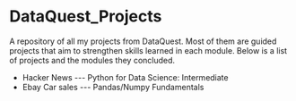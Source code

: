 # DataQuest_Projects
A repository of all my projects from DataQuest.
Most of them are guided projects that aim to strengthen skills learned in each module.
Below is a list of projects and the modules they concluded.

- Hacker News --- Python for Data Science: Intermediate
- Ebay Car sales --- Pandas/Numpy Fundamentals

